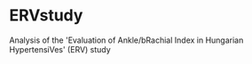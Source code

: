 # ERVstudy
Analysis of the 'Evaluation of Ankle/bRachial Index in Hungarian HypertensiVes' (ERV) study

